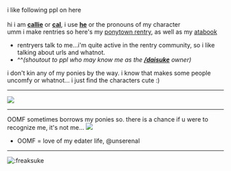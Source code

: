 i like following ppl on here</br>
</br>
hi i am <ins>**callie**</ins> or <ins>**cal**</ins>, i use <ins>**he**</ins> or the pronouns of my character</br>
umm i make rentries so here's my [ponytown rentry](https://rentry.co/met), as well as my [atabook](https://freaksuke.atabook.org)</br>
-  rentryers talk to me…i'm quite active in the rentry community, so i like talking about urls and whatnot.</br>
  - ^^*(shoutout to ppl who may know me as the [**/daisuke**](https://rentry.co/daisuke) owner)*</br>
  
i don't kin any of my ponies by the way. i know that makes some people uncomfy or whatnot... i just find the characters cute :)
***
![](https://i.postimg.cc/N0WzDmr7/mouthwashing.gif)</br>
***
OOMF sometimes borrows my ponies so. there is a chance if u were to recognize me, it's not me...   ![](https://i.postimg.cc/FscggRZJ/image-psd-126.png)</br>
-  OOMF = love of my edater life, @unserenal
***
![:freaksuke](https://count.chiya.dev/get/@:freaksuke)
